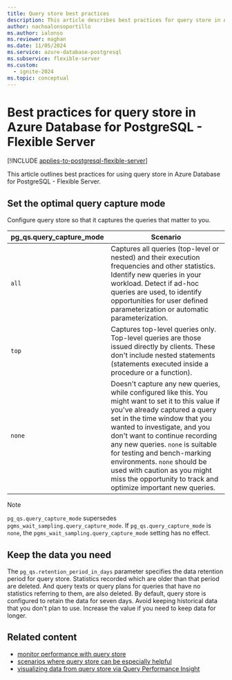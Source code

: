 ```yaml
---
title: Query store best practices
description: This article describes best practices for query store in Azure Database for PostgreSQL - Flexible Server.
author: nachoalonsoportillo
ms.author: ialonso
ms.reviewer: maghan
ms.date: 11/05/2024
ms.service: azure-database-postgresql
ms.subservice: flexible-server
ms.custom:
  - ignite-2024
ms.topic: conceptual
---
```


# Best practices for query store in Azure Database for PostgreSQL - Flexible Server

[!INCLUDE [applies-to-postgresql-flexible-server](~/reusable-content/ce-skilling/azure/includes/postgresql/includes/applies-to-postgresql-flexible-server.md)]

This article outlines best practices for using query store in Azure Database for PostgreSQL - Flexible Server.

## Set the optimal query capture mode

Configure query store so that it captures the queries that matter to you.

| **pg_qs.query_capture_mode** | **Scenario** |
|---|---|
| `all`	| Captures all queries (top-level or nested) and their execution frequencies and other statistics. Identify new queries in your workload. Detect if ad-hoc queries are used, to identify opportunities for user defined parameterization or automatic parameterization. |
| `top` | Captures top-level queries only. Top-level queries are those issued directly by clients. These don't include nested statements (statements executed inside a procedure or a function). |
| `none` | Doesn't capture any new queries, while configured like this. You might want to set it to this value if you've already captured a query set in the time window that you wanted to investigate, and you don't want to continue recording any new queries. `none` is suitable for testing and bench-marking environments. `none` should be used with caution as you might miss the opportunity to track and optimize important new queries. |


> [!NOTE] 
> `pg_qs.query_capture_mode` supersedes `pgms_wait_sampling.query_capture_mode`. If `pg_qs.query_capture_mode` is `none`, the `pgms_wait_sampling.query_capture_mode` setting has no effect. 


## Keep the data you need

The `pg_qs.retention_period_in_days` parameter specifies the data retention period for query store. Statistics recorded which are older than that period are deleted. And query texts or query plans for queries that have no statistics referring to them, are also deleted. By default, query store is configured to retain the data for seven days. Avoid keeping historical data that you don't plan to use. Increase the value if you need to keep data for longer.


## Related content

- [monitor performance with query store](concepts-query-store.md)
- [scenarios where query store can be especially helpful](concepts-query-store-scenarios.md)
- [visualizing data from query store via Query Performance Insight](concepts-query-performance-insight.md)
